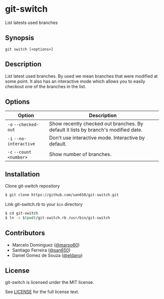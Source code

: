 # git-switch

List latests used branches

## Synopsis

```
git switch [<options>]
```

## Description

List latest used branches. By used we mean branches that were modified at some point.
It also has an interactive mode which allows you to easily checkout one
of the branches in the list.

## Options

| Option                  | Description                     |
|-------------------------|---------------------------------|
| `-o` `--checked-out`    | Show recently checked out branches. By default it lists by branch's modified date. |
| `-i` `--no-interactive` | Don't use interactive mode. Interactive by default. |
| `-c` `--count <number>` | Show number of branches. |

## Installation

Clone git-switch repository

```sh
$ git clone https://github.com/san650/git-switch.git
```

Link git-switch.rb to your `bin` directory

```sh
$ cd git-switch
$ ln -s $(pwd)/git-switch.rb /usr/bin/git-switch
```

## Contributors

* Marcelo Dominguez ([@marpo60](http://github.com/marpo60))
* Santiago Ferreira ([@san650](http://github.com/san650))
* Daniel Gomez de Souza ([@eldano](http://github.com/eldano))

## License

git-switch is licensed under the MIT license.

See [LICENSE](https://raw.githubusercontent.com/san650/git-switch/master/LICENSE) for the full license text.
